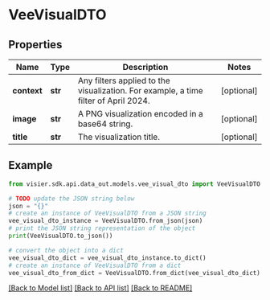 # VeeVisualDTO


## Properties

Name | Type | Description | Notes
------------ | ------------- | ------------- | -------------
**context** | **str** | Any filters applied to the visualization. For example, a time filter of April 2024. | [optional] 
**image** | **str** | A PNG visualization encoded in a base64 string. | [optional] 
**title** | **str** | The visualization title. | [optional] 

## Example

```python
from visier.sdk.api.data_out.models.vee_visual_dto import VeeVisualDTO

# TODO update the JSON string below
json = "{}"
# create an instance of VeeVisualDTO from a JSON string
vee_visual_dto_instance = VeeVisualDTO.from_json(json)
# print the JSON string representation of the object
print(VeeVisualDTO.to_json())

# convert the object into a dict
vee_visual_dto_dict = vee_visual_dto_instance.to_dict()
# create an instance of VeeVisualDTO from a dict
vee_visual_dto_from_dict = VeeVisualDTO.from_dict(vee_visual_dto_dict)
```
[[Back to Model list]](../README.md#documentation-for-models) [[Back to API list]](../README.md#documentation-for-api-endpoints) [[Back to README]](../README.md)


